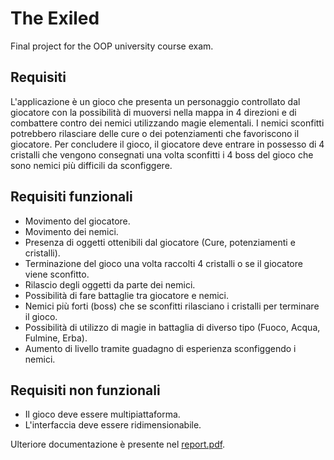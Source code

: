# The Exiled
Final project for the OOP university course exam.

## Requisiti
L'applicazione è un gioco che presenta un personaggio controllato dal giocatore con la possibilità di muoversi nella mappa in 4 direzioni e di combattere contro dei nemici utilizzando magie elementali. I nemici sconfitti potrebbero rilasciare delle cure o dei potenziamenti che favoriscono il giocatore. Per concludere il gioco, il giocatore deve entrare in possesso di 4 cristalli che vengono consegnati una volta sconfitti i 4 boss del gioco che sono nemici più difficili da sconfiggere.

## Requisiti funzionali
  - Movimento del giocatore.
  - Movimento dei nemici.
  - Presenza di oggetti ottenibili dal giocatore (Cure, potenziamenti e cristalli).
  - Terminazione del gioco una volta raccolti 4 cristalli o se il giocatore viene sconfitto.
  - Rilascio degli oggetti da parte dei nemici.
  - Possibilità di fare battaglie tra giocatore e nemici.
  - Nemici più forti (boss) che se sconfitti rilasciano i cristalli per terminare il gioco.
  - Possibilità di utilizzo di magie in battaglia di diverso tipo (Fuoco, Acqua, Fulmine, Erba).
  - Aumento di livello tramite guadagno di esperienza sconfiggendo i nemici.
    
## Requisiti non funzionali
  - Il gioco deve essere multipiattaforma.
  - L'interfaccia deve essere ridimensionabile.

Ulteriore documentazione è presente nel <ins>report.pdf</ins>.

